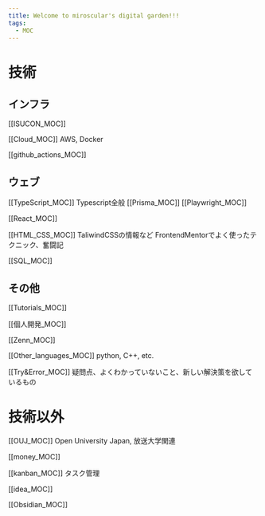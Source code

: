 ```yaml
---
title: Welcome to miroscular's digital garden!!!
tags:
  - MOC
---
```

# 技術

## インフラ
[[ISUCON_MOC]]

[[Cloud_MOC]]
AWS, Docker

[[github_actions_MOC]]

## ウェブ
[[TypeScript_MOC]]
Typescript全般
[[Prisma_MOC]]
[[Playwright_MOC]]

[[React_MOC]]

[[HTML_CSS_MOC]]
TaliwindCSSの情報など
FrontendMentorでよく使ったテクニック、奮闘記

[[SQL_MOC]]

## その他
[[Tutorials_MOC]]

[[個人開発_MOC]]

[[Zenn_MOC]]

[[Other_languages_MOC]]
python, C++, etc.

[[Try&Error_MOC]]
疑問点、よくわかっていないこと、新しい解決策を欲しているもの

# 技術以外

[[OUJ_MOC]]
Open University Japan, 放送大学関連

[[money_MOC]]

[[kanban_MOC]]
タスク管理

[[idea_MOC]]

[[Obsidian_MOC]]

